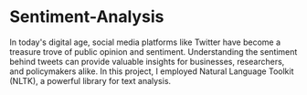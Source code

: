 # Sentiment-Analysis
In today's digital age, social media platforms like Twitter have become a treasure trove of public opinion and sentiment. Understanding the sentiment behind tweets can provide valuable insights for businesses, researchers, and policymakers alike. In this project, I employed Natural Language Toolkit (NLTK), a powerful library for text analysis.
